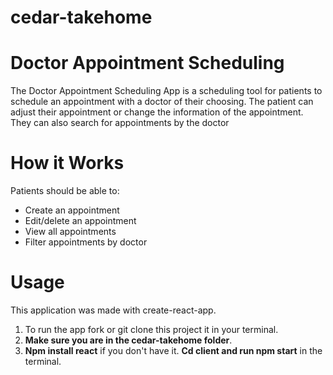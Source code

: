 # cedar-takehome
# Doctor Appointment Scheduling
The Doctor Appointment Scheduling App is a scheduling tool for patients to schedule an appointment with a doctor of their choosing. The patient can adjust their appointment or change the information of the appointment. They can also search for appointments by the doctor

# How it Works
Patients should be able to:

- Create an appointment
- Edit/delete an appointment
- View all appointments
- Filter appointments by doctor

# Usage
This application was made with create-react-app. 

1. To run the app fork or git clone this project it in your terminal. 
2. **Make sure you are in the cedar-takehome folder**.
3. **Npm install react** if you don't have it. **Cd client and run npm start** in the terminal.

